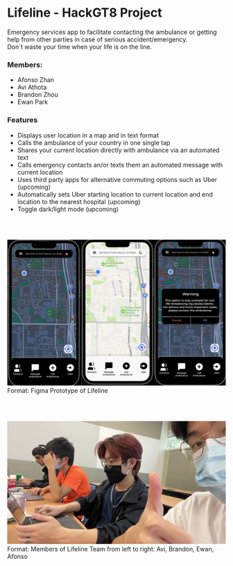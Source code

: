 # Lifeline - HackGT8 Project  
Emergency services app to facilitate contacting the ambulance or getting help from other parties in case of serious accident/emergency.  
Don´t waste your time when your life is on the line.

### Members:  
* Afonso Zhan  
* Avi Athota  
* Brandon Zhou  
* Ewan Park  

### Features
* Displays user location in a map and in text format
* Calls the ambulance of your country in one single tap
* Shares your current location directly with ambulance via an automated text  
* Calls emergency contacts an/or texts them an automated message with current location
* Uses third party apps for alternative commuting options such as Uber (upcoming)
* Automatically sets Uber starting location to current location and end location to the nearest hospital (upcoming)
* Toggle dark/light mode (upcoming)

<br/><br/>
  

![Prototype](/images/figma_prototype.jpg)
Format: Figma Prototype of Lifeline  
  
<br/><br/>  

![Member](/images/members.jpg)
Format: Members of Lifeline Team from left to right: Avi, Brandon, Ewan, Afonso

